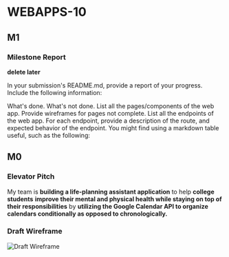 # WEBAPPS-10

## M1

### Milestone Report

**delete later**

In your submission's README.md, provide a report of your progress. Include the following information:

What's done.
What's not done.
List all the pages/components of the web app. Provide wireframes for pages not complete.
List all the endpoints of the web app. For each endpoint, provide a description of the route, and expected behavior of the endpoint.
You might find using a markdown table useful, such as the following:

## M0

### Elevator Pitch

My team is **building a life-planning assistant application** to help **college students** **improve their mental and physical health while staying on top of their responsibilities** by **utilizing the Google Calendar API to organize calendars conditionally as opposed to chronologically.**

### Draft Wireframe

![Draft Wireframe](https://cdn.discordapp.com/attachments/878271460697841675/892921014080639046/unknown.png)

